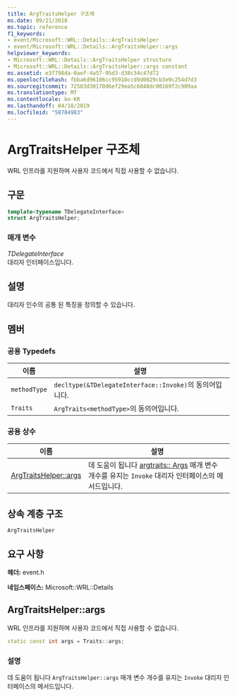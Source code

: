 ```yaml
---
title: ArgTraitsHelper 구조체
ms.date: 09/21/2018
ms.topic: reference
f1_keywords:
- event/Microsoft::WRL::Details::ArgTraitsHelper
- event/Microsoft::WRL::Details::ArgTraitsHelper::args
helpviewer_keywords:
- Microsoft::WRL::Details::ArgTraitsHelper structure
- Microsoft::WRL::Details::ArgTraitsHelper::args constant
ms.assetid: e3f798da-0aef-4a57-95d3-d38c34c47d72
ms.openlocfilehash: fbba6d96106cc95910ccd9d0029cb3e9c254d7d3
ms.sourcegitcommit: 72583d30170d6ef29ea5c6848dc00169f2c909aa
ms.translationtype: MT
ms.contentlocale: ko-KR
ms.lasthandoff: 04/18/2019
ms.locfileid: "58784983"
---
```

# <a name="argtraitshelper-structure"></a>ArgTraitsHelper 구조체

WRL 인프라를 지원하며 사용자 코드에서 직접 사용할 수 없습니다.

## <a name="syntax"></a>구문

```cpp
template<typename TDelegateInterface>
struct ArgTraitsHelper;
```

### <a name="parameters"></a>매개 변수

*TDelegateInterface*<br/>
대리자 인터페이스입니다.

## <a name="remarks"></a>설명

대리자 인수의 공통 된 특징을 정의할 수 있습니다.

## <a name="members"></a>멤버

### <a name="public-typedefs"></a>공용 Typedefs

이름         | 설명
------------ | ------------------------------------------------------
`methodType` | `decltype(&TDelegateInterface::Invoke)`의 동의어입니다.
`Traits`     | `ArgTraits<methodType>`의 동의어입니다.

### <a name="public-constants"></a>공용 상수

이름                           | 설명
------------------------------ | ---------------------------------------------------------------------------------------------------------------------
[ArgTraitsHelper::args](#args) | 데 도움이 됩니다 [argtraits:: Args](#args) 매개 변수 개수를 유지는 `Invoke` 대리자 인터페이스의 메서드입니다.

## <a name="inheritance-hierarchy"></a>상속 계층 구조

`ArgTraitsHelper`

## <a name="requirements"></a>요구 사항

**헤더:** event.h

**네임스페이스:** Microsoft::WRL::Details

## <a name="args"></a>ArgTraitsHelper::args

WRL 인프라를 지원하며 사용자 코드에서 직접 사용할 수 없습니다.

```cpp
static const int args = Traits::args;
```

### <a name="remarks"></a>설명

데 도움이 됩니다 `ArgTraitsHelper::args` 매개 변수 개수를 유지는 `Invoke` 대리자 인터페이스의 메서드입니다.
